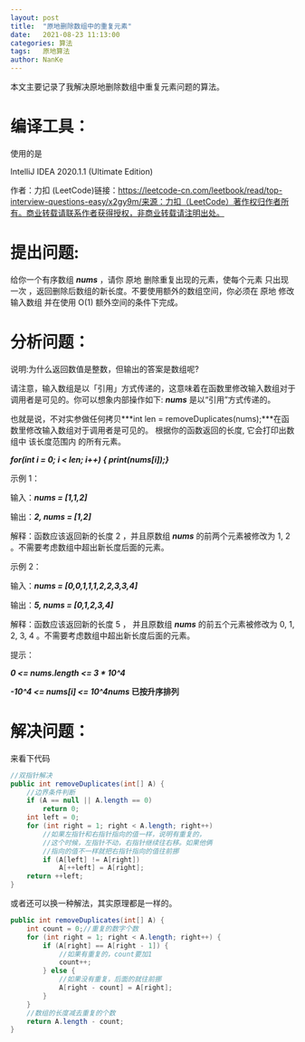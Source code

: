 ```yaml
---
layout: post
title:  "原地删除数组中的重复元素"
date:   2021-08-23 11:13:00
categories: 算法
tags:   原地算法
author: NanKe
---
```




本文主要记录了我解决原地删除数组中重复元素问题的算法。



# 编译工具：

使用的是

IntelliJ IDEA 2020.1.1 (Ultimate Edition)


作者：力扣 (LeetCode)链接：https://leetcode-cn.com/leetbook/read/top-interview-questions-easy/x2gy9m/来源：力扣（LeetCode）著作权归作者所有。商业转载请联系作者获得授权，非商业转载请注明出处。



# 提出问题:

给你一个有序数组 ***nums*** ，请你 原地 删除重复出现的元素，使每个元素 只出现一次 ，返回删除后数组的新长度。不要使用额外的数组空间，你必须在 原地 修改输入数组 并在使用 O(1) 额外空间的条件下完成。





# 分析问题：

说明:为什么返回数值是整数，但输出的答案是数组呢?

请注意，输入数组是以「引用」方式传递的，这意味着在函数里修改输入数组对于调用者是可见的。你可以想象内部操作如下: ***nums*** 是以“引用”方式传递的。

也就是说，不对实参做任何拷贝***int len = removeDuplicates(nums);***在函数里修改输入数组对于调用者是可见的。 根据你的函数返回的长度, 它会打印出数组中 该长度范围内 的所有元素。

***for(int i = 0; i < len; i++) {    print(nums[i]);}***



示例 1：

输入：***nums = [1,1,2]***

输出：***2, nums = [1,2]***

解释：函数应该返回新的长度 2 ，并且原数组 ***nums*** 的前两个元素被修改为 1, 2 。不需要考虑数组中超出新长度后面的元素。

示例 2：

输入：***nums = [0,0,1,1,1,2,2,3,3,4]***

输出：***5, nums = [0,1,2,3,4]***

解释：函数应该返回新的长度 5 ， 并且原数组 ***nums*** 的前五个元素被修改为 0, 1, 2, 3, 4 。不需要考虑数组中超出新长度后面的元素。

 提示：

***0 <= nums.length <= 3 * 10^4***

***-10^4 <= nums[i] <= 10^4nums* 已按升序排列**



# 解决问题：

来看下代码


```Java
//双指针解决
public int removeDuplicates(int[] A) {
    //边界条件判断
    if (A == null || A.length == 0)
        return 0;
    int left = 0;
    for (int right = 1; right < A.length; right++)
        //如果左指针和右指针指向的值一样，说明有重复的，
        //这个时候，左指针不动，右指针继续往右移。如果他俩
        //指向的值不一样就把右指针指向的值往前挪
        if (A[left] != A[right])
            A[++left] = A[right];
    return ++left;
}
```


或者还可以换一种解法，其实原理都是一样的。


```Java
public int removeDuplicates(int[] A) {
    int count = 0;//重复的数字个数
    for (int right = 1; right < A.length; right++) {
        if (A[right] == A[right - 1]) {
            //如果有重复的，count要加1
            count++;
        } else {
            //如果没有重复，后面的就往前挪
            A[right - count] = A[right];
        }
    }
    //数组的长度减去重复的个数
    return A.length - count;
}
```

